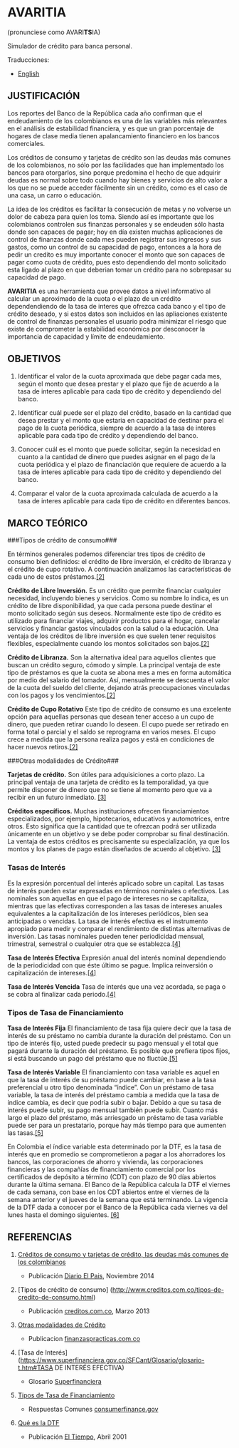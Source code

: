 # AVARITIA #
(pronunciese como AVARI**TS**IA)

Simulador de crédito para banca personal.

Traducciones:

+ [English](../../../../README.md)

## JUSTIFICACIÓN ##

Los reportes del Banco de la República cada año confirman que el endeudamiento de los colombianos es una de las variables más relevantes en el análisis de estabilidad financiera, y es que un gran porcentaje de hogares de clase media tienen apalancamiento financiero en los bancos comerciales. 

Los créditos de consumo y tarjetas de crédito son las deudas más comunes de los colombianos, no sólo por las facilidades que han implementado los bancos para otorgarlos, sino porque predomina el hecho de que adquirir deudas es normal sobre todo cuando hay bienes y servicios de alto valor a los que no se puede acceder fácilmente sin un crédito, como es el caso de una casa, un carro o educación. 

La idea de los créditos es facilitar la consecución de metas y no volverse un dolor de cabeza para quien los toma. Siendo así es importante que los colombianos controlen sus finanzas personales y se endeuden sólo hasta donde son capaces de pagar; hoy en día existen muchas aplicaciones de control de finanzas donde cada mes pueden registrar sus ingresos y sus gastos, como un control de su capacidad de pago, entonces a la hora de pedir un credito es muy importante conocer el monto que son capaces de pagar como cuota de crédito, pues esto dependiendo del monto solicitado esta ligado al plazo en que deberian tomar un crédito para no sobrepasar su capacidad de pago.

**AVARITIA** es una herramienta que provee datos a nivel informativo al calcular un aproximado de la cuota o el plazo de un crédito dependendiendo de la tasa de interes que ofrezca cada banco y el tipo de crédito deseado, y si estos datos son incluidos en las apliaciones existente de control de finanzas personales el usuario podra minimizar el riesgo que existe de comprometer la estabilidad económica por desconocer la importancia de capacidad y límite de endeudamiento.


## OBJETIVOS ##

1. Identificar el valor de la cuota aproximada que debe pagar cada mes, según el monto que desea prestar y el plazo que fije de acuerdo a la tasa de interes aplicable para cada tipo de crédito y dependiendo del banco.

2. Identificar cuál puede ser el plazo del crédito, basado en la cantidad que desea prestar y el monto que estaria en capacidad de destinar para el pago de la cuota periódica, siempre de acuerdo a la tasa de interes aplicable para cada tipo de crédito y dependiendo del banco.

3. Conocer cuál es el monto que puede solicitar, según la necesidad en cuanto a la cantidad de dinero que puedes asignar en el pago de la cuota periódica y el plazo de financiación que requiere de acuerdo a la tasa de interes aplicable para cada tipo de crédito y dependiendo del banco.

4. Comparar el valor de la cuota aproximada calculada de acuerdo a la tasa de interes aplicable para cada tipo de crédito en diferentes bancos.


## MARCO TEÓRICO ##

###Tipos de crédito de consumo###

En términos generales podemos diferenciar tres tipos de crédito de consumo bien definidos: el crédito de libre inversión, el crédito de libranza y el crédito de cupo rotativo. A continuación analizamos las características de cada uno de estos préstamos.[[2]](#referencias)

**Crédito de Libre Inversión.** Es un crédito que permite financiar cualquier necesidad, incluyendo bienes y servicios. Como su nombre lo indica, es un crédito de libre disponibilidad, ya que cada persona puede destinar el monto solicitado según sus deseos. Normalmente este tipo de crédito es utilizado para financiar viajes, adquirir productos para el hogar, cancelar servicios y financiar gastos vinculados con la salud o la educación. Una ventaja de los créditos de libre inversión es que suelen tener requisitos flexibles, especialmente cuando los montos solicitados son bajos.[[2]](#referencias)

**Crédito de Libranza.** Son la alternativa ideal para aquellos clientes que buscan un crédito seguro, cómodo y simple. La principal ventaja de este tipo de préstamos es que la cuota se abona mes a mes en forma automática por medio del salario del tomador. Así, mensualmente se descuenta el valor de la cuota del sueldo del cliente, dejando atrás preocupaciones vinculadas con los pagos y los vencimientos.[[2]](#referencias)

**Crédito de Cupo Rotativo** Este tipo de crédito de consumo es una excelente opción para aquellas personas que desean tener acceso a un cupo de dinero, que pueden retirar cuando lo deseen. El cupo puede ser retirado en forma total o parcial y el saldo se reprograma en varios meses. El cupo crece a medida que la persona realiza pagos y está en condiciones de hacer nuevos retiros.[[2]](#referencias)

###Otras modalidades de Crédito###

**Tarjetas de crédito.** Son útiles para adquisiciones a corto plazo. La principal ventaja de una tarjeta de crédito es la temporalidad, ya que permite disponer de dinero que no se tiene al momento pero que va a recibir en un futuro inmediato. [[3]](#referencias)

**Créditos específicos.** Muchas instituciones ofrecen financiamientos especializados, por ejemplo, hipotecarios, educativos y automotrices, entre otros. Esto significa que la cantidad que te ofrezcan podrá ser utilizada únicamente en un objetivo y se debe poder comprobar su final destinación. La ventaja de estos créditos es precisamente su especialización, ya que los montos y los planes de pago están diseñados de acuerdo al objetivo. [[3]](#referencias)

### Tasas de Interés ###

Es la expresión porcentual del interés aplicado sobre un capital. Las tasas de interés pueden estar expresadas en términos nominales o efectivos. Las nominales son aquellas en que el pago de intereses no se capitaliza, mientras que las efectivas corresponden a las tasas de intereses anuales equivalentes a la capitalización de los intereses periódicos, bien sea anticipadas o vencidas. La tasa de interés efectiva es el instrumento apropiado para medir y comparar el rendimiento de distintas alternativas de inversión. Las tasas nominales pueden tener periodicidad mensual, trimestral, semestral o cualquier otra que se establezca.[[4]](#referencias)

**Tasa de Interés Efectiva** Expresión anual del interés nominal dependiendo de la periodicidad con que éste último se pague. Implica reinversión o capitalización de intereses.[[4]](#referencias)

**Tasa de Interés Vencida** Tasa de interés que una vez acordada, se paga o se cobra al finalizar cada periodo.[[4]](#referencias)

### Tipos de Tasa de Financiamiento ###

**Tasa de Interés Fija** El financiamiento de tasa fija quiere decir que la tasa de interés de su préstamo no cambia durante la duración del préstamo. Con un tipo de interés fijo, usted puede predecir su pago mensual y el total que pagará durante la duración del préstamo. Es posible que prefiera tipos fijos, si está buscando un pago del préstamo que no fluctúe.[[5]](#referencias)

**Tasa de Interés Variable** El financiamiento con tasa variable es aquel en que la tasa de interés de su préstamo puede cambiar, en base a la tasa preferencial u otro tipo denominada “índice”. Con un préstamo de tasa variable, la tasa de interés del préstamo cambia a medida que la tasa de índice cambia, es decir que podría subir o bajar. Debido a que su tasa de interés puede subir, su pago mensual también puede subir. Cuanto más largo el plazo del préstamo, más arriesgado un préstamo de tasa variable puede ser para un prestatario, porque hay más tiempo para que aumenten las tasas.[[5]](#referencias)

En Colombia el índice variable esta determinado por la DTF, es la tasa de interés que en promedio se comprometieron a pagar a los ahorradores los bancos, las corporaciones de ahorro y vivienda, las corporaciones financieras y las compañías de financiamiento comercial por los certificados de depósito a término (CDT) con plazo de 90 días abiertos durante la última semana. El Banco de la República calcula la DTF el viernes de cada semana, con base en los CDT abiertos entre el viernes de la semana anterior y el jueves de la semana que está terminando. La vigencia de la DTF dada a conocer por el Banco de la República cada viernes va del lunes hasta el domingo siguientes. [[6]](#referencias)
 


## REFERENCIAS ##

1. [Créditos de consumo y tarjetas de crédito, las deudas más comunes de los colombianos](http://www.elpais.com.co/elpais/economia/noticias/creditos-libre-inversion-y-tarjetas-credito-deudas-comunes-hogares-colombianos)
    + Publicación [Diario El Pais](http://www.elpais.com.co), Noviembre 2014     

2. [Tipos de crédito de consumo]
(http://www.creditos.com.co/tipos-de-credito-de-consumo.html)
    + Publicación [creditos.com.co](http://www.creditos.com.co/), Marzo 2013
    
3. [Otras modalidades de Crédito](http://www.finanzaspracticas.com.co/finanzaspersonales/entienda/que_es/tipos.php)
    + Publicacion [finanzaspracticas.com.co](http://www.finanzaspracticas.com.co)
    
4. [Tasa de Interés](https://www.superfinanciera.gov.co/SFCant/Glosario/glosario-t.htm#TASA DE INTERÉS EFECTIVA)
    + Glosario [Superfinanciera](https://www.superfinanciera.gov.co)
    
5. [Tipos de Tasa de Financiamiento](http://www.consumerfinance.gov/es/obtener-respuestas/c/comprar-un-vehiculo/757/cual-es-la-diferencia-entre-financiamiento-de-tasa-fija-y-de-tasa-variable.html)
    + Respuestas Comunes [consumerfinance.gov](http://www.consumerfinance.gov/)

6. [Qué es la DTF](http://www.eltiempo.com/archivo/documento/MAM-541703)
    + Publicación [El Tiempo](http://www.eltiempo.com/), Abril 2001
